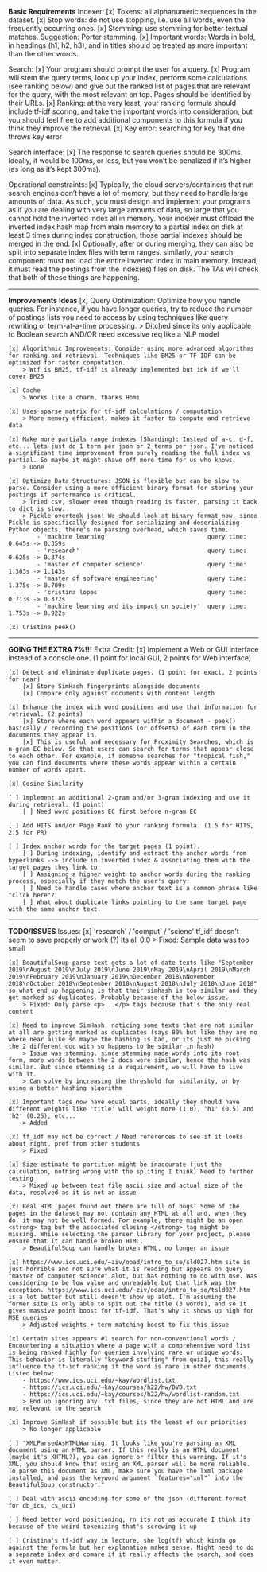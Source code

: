 **Basic Requirements**
Indexer:
    [x] Tokens: all alphanumeric sequences in the dataset.
    [x] Stop words: do not use stopping, i.e. use all words, even the frequently occurring ones.
    [x] Stemming: use stemming for better textual matches. Suggestion: Porter stemming.
    [x] Important words: Words in bold, in headings (h1, h2, h3), and in titles should be treated as more important than the other words.


Search:
    [x] Your program should prompt the user for a query. 
    [x] Program will stem the query terms, look up your index, perform some calculations (see ranking below) and give out the ranked list of pages that are relevant for the query, with the most relevant on top. Pages should be identified by their URLs.
    [x] Ranking: at the very least, your ranking formula should include tf-idf scoring, and take the important words into consideration, but you should feel free to add additional components to this formula if you think they improve the retrieval. 
    [x] Key error: searching for key that dne throws key error


Search interface:
    [x] The response to search queries should be 300ms. Ideally, it would be 100ms, or less, but you won’t be penalized if it’s higher (as long as it’s kept 300ms).


Operational constraints: 
    [x] Typically, the cloud servers/containers that run search engines don’t have a lot of memory, but they need to handle large amounts of data. As such, you must design and implement your programs as if you are dealing with very large amounts of data, so large that you cannot hold the inverted index all in memory. Your indexer must offload the inverted index hash map from main memory to a partial index on disk at least 3 times during index construction; those partial indexes should be merged in the end. 
    [x] Optionally, after or during merging, they can also be split into separate index files with term ranges. similarly, your search component must not load the entire inverted index in main memory. Instead, it must read the postings from the index(es) files on disk. The TAs will check that both of these things are happening.


------------------------------------------------------------------------------------------------------------------------------------------
**Improvements Ideas**
    [x] Query Optimization: Optimize how you handle queries. For instance, if you have longer queries, try to reduce the number of postings lists you need to access by using techniques like query rewriting or term-at-a-time processing.
        > Ditched since its only applicable to Boolean search AND/OR need excessive req like a NLP model

    [x] Algorithmic Improvements: Consider using more advanced algorithms for ranking and retrieval. Techniques like BM25 or TF-IDF can be optimized for faster computation.
        > Wtf is BM25, tf-idf is already implemented but idk if we'll cover BM25

    [x] Cache
        > Works like a charm, thanks Homi

    [x] Uses sparse matrix for tf-idf calculations / computation
        > More memory efficient, makes it faster to compute and retrieve data

    [x] Make more partials range indexes (Sharding): Instead of a-c, d-f, etc... lets just do 1 term per json or 2 terms per json. I've noticed a significant time improvement from purely reading the full index vs partial. So maybe it might shave off more time for us who knows.
        > Done

    [x] Optimize Data Structures: JSON is flexible but can be slow to parse. Consider using a more efficient binary format for storing your postings if performance is critical.
        > Tried csv, slower even though reading is faster, parsing it back to dict is slow. 
        > Pickle overtook json! We should look at binary format now, since Pickle is specifically designed for serializing and deserializing Python objects, there's no parsing overhead, which saves time.
            - 'machine learning'                            query time: 0.645s -> 0.359s
            - 'research'                                    query time: 0.625s -> 0.374s
            - 'master of computer science'                  query time: 1.303s -> 1.143s
            - 'master of software engineering'              query time: 1.375s -> 0.709s 
            - 'cristina lopes'                              query time: 0.713s -> 0.372s
            - 'machine learning and its impact on society'  query time: 1.753s -> 0.922s

    [x] Cristina peek()


------------------------------------------------------------------------------------------------------------------------------------------
**GOING THE EXTRA 7%!!!**
Extra Credit:
    [x] Implement a Web or GUI interface instead of a console one. (1 point for local GUI, 2 points for Web interface)

    [x] Detect and eliminate duplicate pages. (1 point for exact, 2 points for near)
        [x] Store SimHash fingerprints alongside documents
        [x] Compare only against documents with content length

    [x] Enhance the index with word positions and use that information for retrieval. (2 points)
        [x] Store where each word appears within a document - peek() basically / recording the positions (or offsets) of each term in the documents they appear in.
        [x] This is useful and necessary for Proximity Searches, which is n-gram EC below. So that users can search for terms that appear close to each other. For example, if someone searches for "tropical fish," you can find documents where these words appear within a certain number of words apart.

    [x] Cosine Similarity

    [ ] Implement an additional 2-gram and/or 3-gram indexing and use it during retrieval. (1 point)
        [ ] Need word positions EC first before n-gram EC

    [ ] Add HITS and/or Page Rank to your ranking formula. (1.5 for HITS, 2.5 for PR)

    [ ] Index anchor words for the target pages (1 point).
        [ ] During indexing, identify and extract the anchor words from hyperlinks --> include in inverted index & associating them with the target pages they link to.
        [ ] Assigning a higher weight to anchor words during the ranking process, especially if they match the user's query.
        [ ] Need to handle cases where anchor text is a common phrase like "click here"?
        [ ] What about duplicate links pointing to the same target page with the same anchor text.

------------------------------------------------------------------------------------------------------------------------------------------
**TODO/ISSUES**
Issues:
    [x] 'research' / 'comput' / 'scienc' tf_idf doesn't seem to save properly or work (?) Its all 0.0
        > Fixed: Sample data was too small

    [x] BeautifulSoup parse text gets a lot of date texts like "September 2019\nAugust 2019\nJuly 2019\nJune 2019\nMay 2019\nApril 2019\nMarch 2019\nFebruary 2019\nJanuary 2019\nDecember 2018\nNovember 2018\nOctober 2018\nSeptember 2018\nAugust 2018\nJuly 2018\nJune 2018" so what end up happening is that their simhash is too similar and they get marked as duplicates. Probably because of the below issue.
        > Fixed: Only parse <p>...</p> tags because that's the only real content
    
    [x] Need to improve SimHash, noticing some texts that are not similar at all are getting marked as duplicates (says 80% but like they are no where near alike so maybe the hashing is bad, or its just me picking the 2 different doc with so happens to be similar in hash)
        > Issue was stemming, since stemming made words into its root form, more words between the 2 docs were similar, hence the hash was similar. But since stemming is a requirement, we will have to live with it.
        > Can solve by increasing the threshold for similarity, or by using a better hashing algorithm

    [x] Important tags now have equal parts, ideally they should have different weights like 'title' will weight more (1.0), 'h1' (0.5) and 'h2' (0.25), etc...
        > Added

    [x] tf_idf may not be correct / Need references to see if it looks about right, pref from other students
        > Fixed

    [x] Size estimate to partition might be inaccurate (just the calculation, nothing wrong with the spliting I think) Need to further testing
        > Mixed up between text file ascii size and actual size of the data, resolved as it is not an issue

    [x] Real HTML pages found out there are full of bugs! Some of the pages in the dataset may not contain any HTML at all and, when they do, it may not be well formed. For example, there might be an open <strong> tag but the associated closing </strong> tag might be missing. While selecting the parser library for your project, please ensure that it can handle broken HTML.
        > BeautifulSoup can handle broken HTML, no longer an issue

    [x] https://www.ics.uci.edu/~ziv/ooad/intro_to_se/sld027.htm site is just horrible and not sure what it is reading but appears on query "master of computer science" alot, but has nothing to do with mse. Was considering to be low value and unreadable but that link was the exception. https://www.ics.uci.edu/~ziv/ooad/intro_to_se/tsld027.htm is a lot better but still doesn't show up alot. I'm assuming the former site is only able to spit out the title (3 words), and so it gives massive point boost for tf-idf. That's why it shows up high for MSE queries
        > Adjusted weights + term matching boost to fix this issue

    [x] Certain sites appears #1 search for non-conventional words / Encountering a situation where a page with a comprehensive word list is being ranked highly for queries involving rare or unique words. This behavior is literally "keyword stuffing" from quiz1, this really influence the tf-idf ranking if the word is rare in other documents. Listed below:
        - https://www.ics.uci.edu/~kay/wordlist.txt 
        - https://ics.uci.edu/~kay/courses/h22/hw/DVD.txt 
        - https://ics.uci.edu/~kay/courses/h22/hw/wordlist-random.txt
        > End up ignoring any .txt files, since they are not HTML and are not relevant to the search

    [x] Improve SimHash if possible but its the least of our priorities
        > No longer applicable

    [ ] "XMLParsedAsHTMLWarning: It looks like you're parsing an XML document using an HTML parser. If this really is an HTML document (maybe it's XHTML?), you can ignore or filter this warning. If it's XML, you should know that using an XML parser will be more reliable. To parse this document as XML, make sure you have the lxml package installed, and pass the keyword argument `features="xml"` into the BeautifulSoup constructor."

    [ ] Deal with ascii encoding for some of the json (different format for db_ics, cs_uci)

    [ ] Need better word positioning, rn its not as accurate I think its because of the weird tokenizing that's screwing it up

    [ ] Cristina's tf-idf way in lecture, she log(tf) which kinda go against the formula but her explanation makes sense. Might need to do a separate index and comare if it really affects the search, and does it even matter.